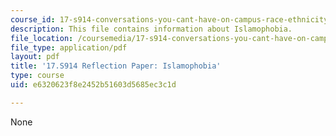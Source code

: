 ```yaml
---
course_id: 17-s914-conversations-you-cant-have-on-campus-race-ethnicity-gender-and-identity-spring-2012
description: This file contains information about Islamophobia.
file_location: /coursemedia/17-s914-conversations-you-cant-have-on-campus-race-ethnicity-gender-and-identity-spring-2012/e6320623f8e2452b51603d5685ec3c1d_MIT17_S914S12_islam3.pdf
file_type: application/pdf
layout: pdf
title: '17.S914 Reflection Paper: Islamophobia'
type: course
uid: e6320623f8e2452b51603d5685ec3c1d

---
```

None